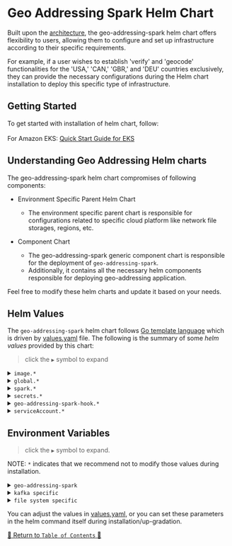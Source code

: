 # Geo Addressing Spark Helm Chart

Built upon the [architecture](../../../README.md#architecture), the geo-addressing-spark helm chart offers flexibility to
users, allowing them to configure and set up infrastructure according to their
specific requirements.

For example, if a user wishes to establish 'verify' and 'geocode' functionalities
for the 'USA,' 'CAN,' 'GBR,' and 'DEU' countries exclusively, they can provide the necessary configurations during the
Helm chart installation to deploy this specific type of infrastructure.

## Getting Started

To get started with installation of helm chart, follow:
<br><br>For Amazon EKS: [Quick Start Guide for EKS](../../../docs/guides/eks/QuickStartEKS.md)

## Understanding Geo Addressing Helm charts

The geo-addressing-spark helm chart compromises of following components:

- Environment Specific Parent Helm Chart
    - The environment specific parent chart is responsible for configurations related to specific cloud platform like
      network file storages, regions, etc.

- Component Chart
    - The geo-addressing-spark generic component chart is responsible for the deployment of `geo-addressing-spark`.
    - Additionally, it contains all the necessary helm components responsible for deploying geo-addressing application.

Feel free to modify these helm charts and update it based on your needs.

## Helm Values

The `geo-addressing-spark` helm chart follows [Go template language](https://pkg.go.dev/text/template) which is driven
by [values.yaml](values.yaml) file. The following is the summary of some *helm values*
provided by this chart:

> click the `▶` symbol to expand

<details>
<summary><code>image.*</code></summary>

| Parameter          | Description                                          | Default |
|--------------------|------------------------------------------------------|---------|
| `image.repository` | the geo-addressing-spark container image repository  | ``      |
| `image.tag`        | the geo-addressing-spark container image version tag | `0.1.0` |

<hr>
</details>

<details>
<summary><code>global.*</code></summary>

| Parameter                                         | Description                                                                                                                                                                                                                        | Default                        |
|---------------------------------------------------|------------------------------------------------------------------------------------------------------------------------------------------------------------------------------------------------------------------------------------|--------------------------------|
| `global.countries`                                | this parameter enables the provided country for an addressing functionality. A comma separated value can be provided to enable a particular set of countries from: `usa,gbr,deu,aus,fra,can,mex,bra,arg,rus,ind,sgp,nzl,jpn,world` | `{usa,gbr,aus,nzl,can}`        |
| `global.nfs.addressingBasePath`                   | the base path of the folder where verify-geocode data is present                                                                                                                                                                   | `verify-geocode`               |

<hr>
</details>

<details>
<summary><code>spark.*</code></summary>

| Parameter                  | Description                                                                                                                                                    | Default    |
|----------------------------|----------------------------------------------------------------------------------------------------------------------------------------------------------------|------------|
| `spark.version`            | Spark Version is linked with the docker image that is being provided.                                                                                          | `3.5.1`    |
| `spark.app_name`           | Provide here the name of Spark Application.                                                                                                                    | `localApp` |
| `spark.log_level`          | Change the logging level of Spark libraries. [DEBUG,INFO,WARN,ERROR]                                                                                           | `WARN`     |
| `spark.dynamic_allocation` | flag to enable or disable dynamic allocation in spark.                                                                                                         | `true`     |
| `spark.initial_executors`  | define here the number of executors to spin up when application starts. This flag will only take effect if dynamic allocation is enabled.                      | `1`        |
| `spark.min_executors`      | set the number of executors which will always be up whether there is data to process or not. This flag will only take effect if dynamic allocation is enabled. | `1`        |
| `spark.max_executors`      | set the maximum number to which executors can be horizontally scaled up. This flag will only take effect if dynamic allocation is enabled.                     | `true`     |
| `spark.driver.cores`       | number of cores to be used by the driver pod.                                                                                                                  | `1`        |
| `spark.driver.memory`      | define here how much memory to allocate to the driver pod.                                                                                                     | `2g`       |
| `spark.executor.cores`     | number of cores to be used by each executor pod.                                                                                                               | `7`        |
| `spark.executor.memory`    | define here how much memory to allocate to each executor pod.                                                                                                  | `16g`      |
| `spark.conf`               | set the Spark config here to optimize Spark runtime.                                                                                                           |            |

<hr>
</details>

<details>
<summary><code>secrets.*</code></summary>

| Parameter            | Description                                                                                                            | Default |
|----------------------|------------------------------------------------------------------------------------------------------------------------|---------|
| `secrets.ACCESS_KEY` | If you are using AWS services then set the AWS access key with this flag. This will be used as a secret from K8s side. | ``      |
| `secrets.SECRET_KEY` | If you are using AWS services then set the AWS secret key with this flag. This will be used as a secret from K8s side. | ``      |

<hr>
</details>

<details>
<summary><code>geo-addressing-spark-hook.*</code></summary>

| Parameter                           | Description                                                                                                                                                                                                   | Default |
|-------------------------------------|---------------------------------------------------------------------------------------------------------------------------------------------------------------------------------------------------------------|---------|
| `geo-addressing-spark-hook.enabled` | flag to enable or disable the hook jobs for identifying the latest vintage. If you have already installed helm chart once and there is no data update, you can set it to `false` in subsequent installations. | `true`  |

<hr>
</details>

<details>
<summary><code>serviceAccount.*</code></summary>

| Parameter             | Description                                                                 | Default |
|-----------------------|-----------------------------------------------------------------------------|---------|
| `serviceAccount.name` | Name of the service account which was used with Spark Operator installation | `spark` |

<hr>
</details>

## Environment Variables

> click the `▶` symbol to expand.

NOTE: `*` indicates that we recommend not to modify those values during installation.

<details>
<summary><code>geo-addressing-spark</code></summary>

Refer to [this file](templates/spark-deployment.yml) for overriding the environment variables
service.

| Parameter                      | Description                                                                                                                                                                                                                                                                                                                                                                                                                                                                                                                                                   | Default   |
|--------------------------------|---------------------------------------------------------------------------------------------------------------------------------------------------------------------------------------------------------------------------------------------------------------------------------------------------------------------------------------------------------------------------------------------------------------------------------------------------------------------------------------------------------------------------------------------------------------|-----------|
| `env.IN_SOURCE`                | To define what is the input source for the job. Supported: [local,s3,kafka]                                                                                                                                                                                                                                                                                                                                                                                                                                                                                   | `s3`      |
| `env.OUT_SOURCE`               | To define where to store the result. Supported: [local,s3,kafka]                                                                                                                                                                                                                                                                                                                                                                                                                                                                                              | `s3`      |
| `env.ADDITIONAL_OPTIONS_READ`  | To add spark options when reading from source. Ex: "key1=value1,key2=value2". These options would be format/fileType specific. If IN_SOURCE is file system and file type is CSV then this [document](https://spark.apache.org/docs/3.5.1/sql-data-sources-csv.html) can be referred.                                                                                                                                                                                                                                                                          | ``        |
| `env.ADDITIONAL_OPTIONS_WRITE` | To add spark options when writing to source. Ex: "key1=value1,key2=value2". These options would be format/fileType specific. If OUT_SOURCE is file system and file type is CSV then this [document](https://spark.apache.org/docs/3.5.1/sql-data-sources-csv.html) can be referred.                                                                                                                                                                                                                                                                           | ``        |
| `env.OPERATION`                | Can be Geocode or Verify.                                                                                                                                                                                                                                                                                                                                                                                                                                                                                                                                     | `geocode` |
| `env.RETAIN_COLUMNS`           | To retain the source data columns in the output files.                                                                                                                                                                                                                                                                                                                                                                                                                                                                                                        | `true`    |
| `env.ERROR_FIELD`              | Column name for errors to record per data.                                                                                                                                                                                                                                                                                                                                                                                                                                                                                                                    | `error`   |
| `env.JSON_RESPONSE`            | If provided then under this column full result will come as a json string.                                                                                                                                                                                                                                                                                                                                                                                                                                                                                    | ``        |
| `env.INPUT_FIELDS`             | Mapping of input column to address data. Ex: "InputCol1 as addressLines[0],InputCol2 as country". Find [here](https://docs.precisely.com/docs/sftw/hadoop/landingpage/docs/geocoding/webhelp/Geocoding/source/geocoding/addressing/addressing_input_fields.html) all the columns which can be mapped for address                                                                                                                                                                                                                                              | ``        |
| `env.OUTPUT_FIELDS`            | The columns which are specifically required in output data. Ex: "customFields['PB_KEY'] as 'PB_KEY',address.formattedStreetAddress as formatted". Refer to the documentation [here](https://docs.precisely.com/docs/sftw/hadoop/landingpage/docs/geocoding/webhelp/Geocoding/source/geocoding/addressing/addressing_output_fields.html). Find all custom output fields [here](https://docs.precisely.com/docs/sftw/ggs/5.0/en/webhelp/GeoAddressingSDKDeveloperGuide/GlobalGeocodingGuide/source/CustomFields/global_custom_output_fields_all_countries.html) | ``        |
| `env.REPARTITION_NUM`          | Provide a valid number if input data should be repartition to that number before execution                                                                                                                                                                                                                                                                                                                                                                                                                                                                    | ``        |
| `env.COALESCE_NUM`             | Provide a valid number to coalesce output data to that number of partitions before writing. Use negative to do full shuffle instead of coalesce.                                                                                                                                                                                                                                                                                                                                                                                                              | ``        |

<hr>
</details>
<details>
<summary><code>kafka specific</code></summary>

Refer to [this file](templates/spark-deployment.yml) for overriding the Kafka specific environment variables
service.

| Parameter                            | Description                                                                                                                                                                 | Default   |
|--------------------------------------|-----------------------------------------------------------------------------------------------------------------------------------------------------------------------------|-----------|
| `env.kafka.INPUT_TOPIC`              | The topic to read data from. Required IN_SOURCE=kafka                                                                                                                       | ``        |
| `env.kafka.INPUT_BOOTSTRAP_SERVER`   | URI of Kafka brokers to read data from. Required IN_SOURCE=kafka                                                                                                            | ``        |
| `env.kafka.INPUT_SCHEMA`             | Schema of Input Data in DDL format. Ex: if data is {"address": "xxx", "country": "xxx"} the schema should be **"address STRING, country STRING"**. Required IN_SOURCE=kafka | ``        |
| `env.kafka.OUTPUT_TOPIC`             | The topic to write output data to. Required OUT_SOURCE=kafka                                                                                                                | ``        |
| `env.kafka.OUTPUT_BOOTSTRAP_SERVER`  | URI of Kafka brokers to write data to. Required OUT_SOURCE=kafka                                                                                                            | ``        |
<hr>
</details>
<details>
<summary><code>file system specific</code></summary>

Refer to [this file](templates/spark-deployment.yml) for overriding the File System specific environment variables
service.

| Parameter                   | Description                                                                                                            | Default |
|-----------------------------|------------------------------------------------------------------------------------------------------------------------|---------|
| `env.file.INPUT_FILE_TYPE`  | Define type of input file. Can be csv,parquet. Required IN_SOURCE: file system i.e. [local, s3]                        | ``      |
| `env.file.OUTPUT_FILE_TYPE` | If the OUT_SOURCE is a file system then define type of file. Can be text,csv,parquet etc.                              | ``      |
| `env.file.INPUT_PATH`       | Path to the file. Required IN_SOURCE: file system i.e. [local, s3]                                                     |         |
| `env.file.OUTPUT_PATH`      | Path for the output file. Required OUT_SOURCE: file system i.e. [local, s3]                                            | ``      |
| `env.file.USE_HIERARCHY`    | To save the output files within the folder having same name as input file. IN/OUT_SOURCE: file system i.e. [local, s3] | `true`  |

<hr>
</details>

You can adjust the values in [values.yaml](values.yaml), or you can set these parameters in the helm command itself
during installation/up-gradation.

[🔗 Return to `Table of Contents` 🔗](../../../README.md#components)
